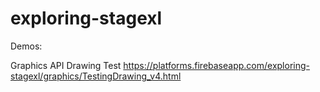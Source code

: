 exploring-stagexl
=================

Demos:

Graphics API Drawing Test
https://platforms.firebaseapp.com/exploring-stagexl/graphics/TestingDrawing_v4.html